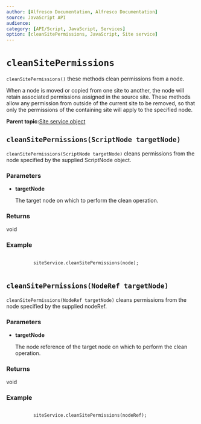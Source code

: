 ```yaml
---
author: [Alfresco Documentation, Alfresco Documentation]
source: JavaScript API
audience: 
category: [API/Script, JavaScript, Services]
option: [cleanSitePermissions, JavaScript, Site service]
---
```


# `cleanSitePermissions`

`cleanSitePermissions()` these methods clean permissions from a node.

When a node is moved or copied from one site to another, the node will retain associated permissions assigned in the source site. These methods allow any permission from outside of the current site to be removed, so that only the permissions of the containing site will apply to the specified node.

**Parent topic:**[Site service object](../references/API-JS-SiteserviceObject.md)

## `cleanSitePermissions(ScriptNode targetNode)`

`cleanSitePermissions(ScriptNode targetNode)` cleans permissions from the node specified by the supplied ScriptNode object.

### Parameters

-   **targetNode**

    The target node on which to perform the clean operation.


### Returns

void

### Example

```

          siteService.cleanSitePermissions(node);
      
```

## `cleanSitePermissions(NodeRef targetNode)`

`cleanSitePermissions(NodeRef targetNode)` cleans permissions from the node specified by the supplied nodeRef.

### Parameters

-   **targetNode**

    The node reference of the target node on which to perform the clean operation.


### Returns

void

### Example

```

          siteService.cleanSitePermissions(nodeRef);
      
```


